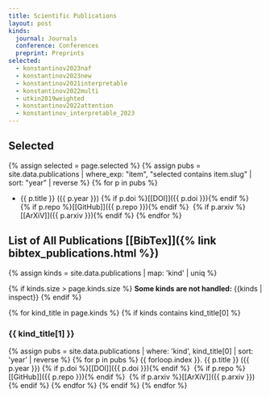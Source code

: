```yaml
---
title: Scientific Publications
layout: post
kinds:
  journal: Journals
  conference: Conferences
  preprint: Preprints
selected:
  - konstantinov2023naf
  - konstantinov2023new
  - konstantinov2021interpretable
  - konstantinov2022multi
  - utkin2019weighted
  - konstantinov2022attention
  - konstantinov_interpretable_2023
---
```


## Selected

{% assign selected = page.selected %}
{% assign pubs = site.data.publications | where_exp: "item", "selected contains item.slug" | sort: "year" | reverse %}
{% for p in pubs %}
- {{ p.title }} ({{ p.year }})
{% if p.doi %}[[DOI]]({{ p.doi }}){% endif %}&nbsp;
{% if p.repo %}[[GitHub]]({{ p.repo }}){% endif %}&nbsp;
{% if p.arxiv %}[[ArXiV]]({{ p.arxiv }}){% endif %}
{% endfor %}


## List of All Publications [[BibTex]]({% link bibtex_publications.html %})

{% assign kinds = site.data.publications | map: 'kind' | uniq %}

{% if kinds.size > page.kinds.size %}
**Some kinds are not handled:** {{kinds | inspect}}
{% endif %}

{% for kind_title in page.kinds %}
{% if kinds contains kind_title[0] %}
### {{ kind_title[1] }}

{% assign pubs = site.data.publications | where: 'kind', kind_title[0] | sort: 'year' | reverse %}
{% for p in pubs %}
{{ forloop.index }}. {{ p.title }} ({{ p.year }})
{% if p.doi %}[[DOI]]({{ p.doi }}){% endif %}&nbsp;
{% if p.repo %}[[GitHub]]({{ p.repo }}){% endif %}&nbsp;
{% if p.arxiv %}[[ArXiV]]({{ p.arxiv }}){% endif %}
{% endfor %}
{% endif %}
{% endfor %}


